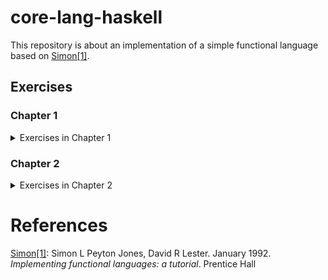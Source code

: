 # core-lang-haskell

This repository is about an implementation of a simple functional language based on <span id="text-1">[Simon\[1\]](#reference-1)</span>.

## Exercises

### Chapter 1

<details>
<summary>Exercises in Chapter 1</summary>
<p>

| Name          | Files                                                      |
|---------------|------------------------------------------------------------|
| Exercise 1.1  | /exercises/exercise1-1.xls, /src/Language/PrettyPrinter.hs |
| Exercise 1.2  | /src/Data/ISeq.hs                                          |
| Exercise 1.3  | /src/Language/PrettyPrinter.hs                             |
| Exercise 1.4  | /exercises/exercise1-4.xls, /src/Language/PrettyPrinter.hs |
| Exercise 1.5  | /src/Data/ISeq.hs                                          |
| Exercise 1.6  | /src/Data/ISeq.hs                                          |
| Exercise 1.7  | /src/Data/ISeq.hs                                          |
| Exercise 1.8  | /src/Language/PrettyPrinter.hs                             |
| Exercise 1.9  | /src/Language/Parser.hs                                    |
| Exercise 1.10 | /src/Language/Parser.hs                                    |
| Exercise 1.11 | /src/Lanugage/Parser.hs                                    |
| Exercise 1.12 | /src/Lanugage/Parser.hs                                    |
| Exercise 1.13 | /src/Lanugage/Parser.hs                                    |
| Exercise 1.14 | /src/Lanugage/Parser.hs                                    |
| Exercise 1.15 | /src/Lanugage/Parser.hs                                    |
| Exercise 1.16 | /src/Lanugage/Parser.hs                                    |
| Exercise 1.17 | /src/Lanugage/Parser.hs                                    |
| Exercise 1.18 | /src/Lanugage/Parser.hs                                    |
| Exercise 1.19 | /src/Lanugage/Parser.hs                                    |
| Exercise 1.20 | /src/Lanugage/Parser.hs                                    |
| Exercise 1.21 | /src/Lanugage/Parser.hs                                    |
| Exercise 1.22 | /exercises/exercise1-22.md                                 |
| Exercise 1.23 | /src/Lanugage/Parser.hs                                    |
| Exercise 1.24 | /src/Lanugage/Parser.hs                                    |

</p>
</details>

### Chapter 2

<details>
<summary>Exercises in Chapter 2</summary>
<p>

| Name          | Files                                                    |
|---------------|----------------------------------------------------------|
| Exercise 2.1  | /exercises/exercise2-1.md                                |
| Exercise 2.2  | /exercises/exercise2-2.md                                |
| Exercise 2.3  | _skipped_                                                |
| Exercise 2.4  | /src/Language/Interpreter.hs                             |
| Exercise 2.5  | /src/Language/Interpreter.hs                             |
| Exercise 2.6  | /src/Language/Interpreter.hs                             |
| Exercise 2.7  | /src/Language/Interpreter.hs                             |
| Exercise 2.8  | /exercises/exercise2-8.md                                |
| Exercise 2.9  | /exercises/exercise2-9.md                                |
| Exercise 2.10 | /src/Language/Interpreter.hs                             |
| Exercise 2.11 | /src/Language/Interpreter.hs                             |
| Exercise 2.12 | /exercises/exercise2-12.md                               |
| Exercise 2.13 | /src/Language/Interpreter.hs, /exercises/exercise2-13.md |
| Exercise 2.14 | /src/Language/Interpreter.hs                             |
| Exercise 2.15 | /exercises/exercise2-15.md                               |

</p>
</details>

# References

<span id="reference-1">[Simon\[1\]](#text-1): Simon L Peyton Jones, David R Lester. January 1992. _Implementing functional languages: a tutorial_. Prentice Hall</span>
